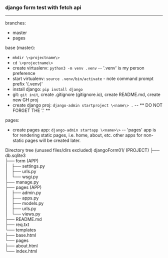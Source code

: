 ### django form test with fetch api
---
branches:
  - master
  - pages

base (master):
  - `mkdir \<projectname\>`
  - `cd \<projectname\>`
  - create virtualenv: `python3 -m venv .venv` -- '.venv' is my person preference
  - start  virtualenv: `source .venv/bin/activate` - note command prompt prefix '(.venv)'
  - install django: `pip install django`
  - git: `git init`, create .gitignore (gitignore.io), create README.md, create new GH proj
  - create django proj: `django-admin startproject \<name\> .` -- ** DO NOT FORGET THE '.' **

pages:
  - create pages app: `django-admin startapp \<name>\>` -- 'pages' app is for rendering static pages, i.e. home, about, etc. other apps for non-static pages will be created later.




Directory tree (unused files/dirs excluded)
djangoForm01/   (PROJECT)
├── db.sqlite3  
├── form    (APP)  
│   ├── settings.py  
│   ├── urls.py  
│   └── wsgi.py  
├── manage.py  
├── pages   (APP)  
│   ├── admin.py  
│   ├── apps.py  
│   ├── models.py  
│   ├── urls.py  
│   └── views.py  
├── README.md  
├── req.txt  
└── templates  
    ├── base.html  
    └── pages  
        ├── about.html  
        └── index.html  
        

